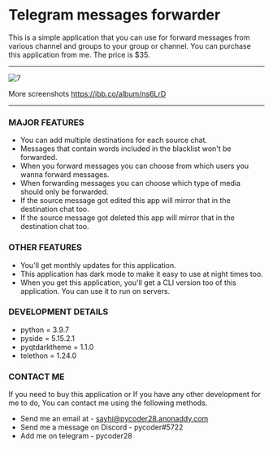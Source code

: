 # Telegram messages forwarder

This is a simple application that you can use for forward messages from various channel and groups to your group or channel. You can purchase this application from me. The price is $35.

------------

<img src="https://i.ibb.co/frFB2K2/7.png" alt="7" border="0">

More screenshots https://ibb.co/album/ns6LrD

------------


### MAJOR FEATURES
* You can add multiple destinations for each source chat.
* Messages that contain words included in the blacklist won't be forwarded.
* When you forward messages you can choose from which users you wanna forward messages.
* When forwarding messages you can choose which type of media should only be forwarded.
* If the source message got edited this app will mirror that in the destination chat too.
* If the source message got deleted this app will mirror that in the destination chat too.

### OTHER FEATURES

* You'll get monthly updates for this application.
* This application has dark mode to make it easy to use at night times too.
* When you get this application, you'll get a CLI version too of this
application. You can use it to run on servers.

### DEVELOPMENT DETAILS

* python = 3.9.7
* pyside = 5.15.2.1
* pyqtdarktheme = 1.1.0
* telethon = 1.24.0

### CONTACT ME
If you need to buy this application or If you have any other development for me to do, You can contact me using the following methods.

* Send me an email at - sayhi@pycoder28.anonaddy.com
* Send me a message on Discord - pycoder#5722
* Add me on telegram - pycoder28
